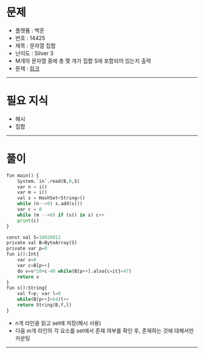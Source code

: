 # 문제
- 플랫폼 : 백준
- 번호 : 14425
- 제목 : 문자열 집합
- 난이도 : Silver 3
- M개의 문자열 중에 총 몇 개가 집합 S에 포함되어 있는지 출력
- 문제 : <a href="https://www.acmicpc.net/problem/14425" target="_blank">링크</a>

---

# 필요 지식
- 해시
- 집합

---

# 풀이
```python
fun main() {
    System.`in`.read(B,0,S)
    var n = i()
    var m = i()
    val s = HashSet<String>()
    while (n-->0) s.add(s())
    var c = 0
    while (m -->0) if (s() in s) c++
    print(c)
}

const val S=10020012
private val B=ByteArray(S)
private var p=0
fun i():Int{
    var v=0
    var c=B[p++]
    do v=v*10+c-48 while(B[p++].also{c=it}>47)
    return v
}
fun s():String{
    val f=p; var l=0
    while(B[p++]>64)l++
    return String(B,f,l)
}
```
- n개 라인을 읽고 set에 저장(해시 사용)
- 다음 m개 라인의 각 요소를 set에서 존재 여부를 확인 후, 존재하는 것에 대해서만 카운팅

---
